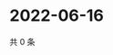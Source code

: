 # 2022-06-16

共 0 条

<!-- BEGIN WEIBO -->
<!-- 最后更新时间 Thu Jun 16 2022 21:25:37 GMT+0800 (China Standard Time) -->

<!-- END WEIBO -->
